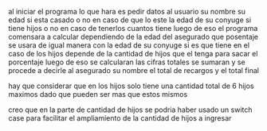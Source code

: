 al iniciar el programa lo que hara es pedir datos al usuario
su nombre 
su edad
si esta casado o no
en caso de que lo este la edad de su conyuge
si tiene hijos o no
en caso de tenerlos cuantos tiene
luego de eso el programa comensara a calcular dependiendo de la edad del asegurado que posentaje se usara
de igual manera con la edad de su conyuge si es que tiene
en el caso de los hijos depende de la cantidad de hijos que el tenga para sacar el porcentaje 
luego de eso se calcularan las cifras totales se sumaran y se procede a decirle al asegurado
su nombre
el total de recargos
y el total final 

hay que considerar que en los hijos solo tiene una cantidad total de 6 hijos maximos dado que pueden ser mas 
que estos mismos

creo que en la parte de cantidad de hijos se podria haber usado un switch case para facilitar el ampliamiento 
de la cantidad de hijos a ingresar
